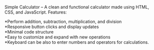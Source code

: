 Simple Calculator – A clean and functional calculator made using HTML, CSS, and JavaScript.
Features:
<br>

*Perform addition, subtraction, multiplication, and division
<br>
*Responsive button clicks and display updates
<br>
*Minimal code structure
<br>
*Easy to customize and expand with new operations
<br>
*Keyboard can be also to enter numbers and operators for calculations.

